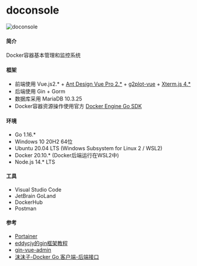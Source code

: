 # doconsole

![doconsole](https://images.gitee.com/uploads/images/2021/0523/105956_4bd20cef_1588908.png "logo.png")

#### 简介

Docker容器基本管理和监控系统

#### 框架

* 前端使用 Vue.js2.* + [Ant Design Vue Pro 2.*](https://github.com/vueComponent/ant-design-vue-pro) + [g2plot-vue](https://github.com/open-data-plan/g2plot-vue) + [Xterm.js 4.*](https://xtermjs.org/)
* 后端使用 Gin + Gorm
* 数据库采用 MariaDB 10.3.25
* Docker容器资源操作使用官方 [Docker Engine Go SDK](https://docs.docker.com/engine/api/sdk/)

#### 环境

* Go 1.16.*
* Windows 10 20H2 64位
* Ubuntu 20.04 LTS (Windows Subsystem for Linux 2 / WSL2)
* Docker 20.10.* (Docker后端运行在WSL2中)
* Node.js 14.* LTS

#### 工具

* Visual Studio Code
* JetBrain GoLand
* DockerHub
* Postman

#### 参考

* [Portainer](https://github.com/portainer/portainer)
* [eddycjy的gin框架教程](https://eddycjy.com/tags/gin/)
* [gin-vue-admin](https://github.com/flipped-aurora/gin-vue-admin)
* [沫沫子-Docker Go 客户端-后端接口](https://lovehyh.top/detail/3ZeVa3G7k?ak=1621843607#%E5%90%8E%E7%AB%AF%E6%8E%A5%E5%8F%A3)